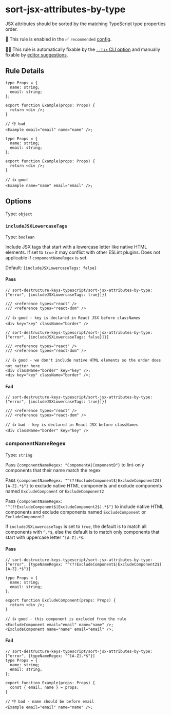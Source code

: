 # sort-jsx-attributes-by-type

JSX attributes should be sorted by the matching TypeScript type properties order.

💼 This rule is enabled in the ✅ `recommended` [config](https://github.com/nirtamir2/eslint-plugin-unicorn#preset-configs-eslintconfigjs).

🔧💡 This rule is automatically fixable by the [`--fix` CLI option](https://eslint.org/docs/latest/user-guide/command-line-interface#--fix) and manually fixable by [editor suggestions](https://eslint.org/docs/latest/use/core-concepts#rule-suggestions).

## Rule Details

<!-- eslint-skip -->

```tsx
type Props = {
  name: string;
  email: string;
};

export function Example(props: Props) {
  return <div />;
}

// 👎 bad
<Example email="email" name="name" />;
```

<!-- eslint-skip -->

```tsx
type Props = {
  name: string;
  email: string;
};

export function Example(props: Props) {
  return <div />;
}

// 👍 good
<Example name="name" email="email" />;
```

## Options

Type: `object`

### `includeJSXLowercaseTags`

Type: `boolean`

Include JSX tags that start with a lowercase letter like native HTML elements. If set to `true` it may conflict with other ESLint plugins. Does not applicable if `componentNameRegex` is set.

Default: `{includeJSXLowercaseTags: false}`

#### Pass

```tsx
// sort-destructure-keys-typescript/sort-jsx-attributes-by-type: ["error", {includeJSXLowercaseTags: true}]}]

/// <reference types="react" />
/// <reference types="react-dom" />

// 👍 good - key is declared in React JSX before classNames
<div key="key" className="border" />
```

```tsx
// sort-destructure-keys-typescript/sort-jsx-attributes-by-type: ["error", {includeJSXLowercaseTags: false}]}]

/// <reference types="react" />
/// <reference types="react-dom" />

// 👍 good - we don't include native HTML elements so the order does not natter here
<div className="border" key="key" />;
<div key="key" className="border" />;
```

#### Fail

<!-- eslint-skip -->

```tsx
// sort-destructure-keys-typescript/sort-jsx-attributes-by-type: ["error", {includeJSXLowercaseTags: true}]}]

/// <reference types="react" />
/// <reference types="react-dom" />

// 👍 bad - key is declared in React JSX before classNames
<div className="border" key="key" />
```

<!-- eslint-skip -->

### componentNameRegex

Type: `string`

Pass `{componentNameRegex: "ComponentA|ComponentB"}` to lint-only components that their name match the regex

Pass `{componentNameRegex: "^(?!ExcludeComponent$|ExcludeComponent2$)[A-Z].*$"}`
to exclude native HTML components and exclude components named `ExcludeComponent` or `ExcludeComponent2`

Pass `{componentNameRegex: "^(?!ExcludeComponent$|ExcludeComponent2$).*$"}`
to include native HTML components and exclude components named `ExcludeComponent` or `ExcludeComponent2`

If `includeJSXLowercaseTags` is set to `true`, the default is to match all components with `^.*$`,
else the default is to match only components that start with uppercase letter `^[A-Z].*$`.

#### Pass

```tsx
// sort-destructure-keys-typescript/sort-jsx-attributes-by-type: ["error", {typeNameRegex: "^(?!ExcludeComponent$|ExcludeComponent2$)[A-Z].*$"}]

type Props = {
  name: string;
  email: string;
};

export function ExcludeComponent(props: Props) {
  return <div />;
}

// 👍 good - this component is excluded from the rule
<ExcludeComponent email="email" name="name" />;
<ExcludeComponent name="name" email="email" />;
```

#### Fail

<!-- eslint-skip -->

```tsx
// sort-destructure-keys-typescript/sort-jsx-attributes-by-type: ["error", {typeNameRegex: "^[A-Z].*$"}]
type Props = {
  name: string;
  email: string;
};

export function Example(props: Props) {
  const { email, name } = props;
}

// 👎 bad - name should be before email
<Example email="email" name="name" />;
```

<!-- eslint-skip -->
